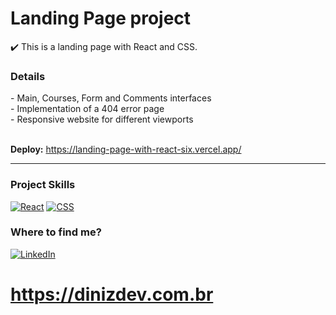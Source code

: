 # Landing Page project
✔️ This is a landing page with React and CSS.

<h3>Details</h3>
- Main, Courses, Form and Comments interfaces<br>
- Implementation of a 404 error page<br>
- Responsive website for different viewports<br><br>

**Deploy:** https://landing-page-with-react-six.vercel.app/
<hr>

<h3>Project Skills</h3>

[![React](https://img.shields.io/badge/React-%2320232a.svg?logo=react&logoColor=%2361DAFB)](#)
[![CSS](https://img.shields.io/badge/CSS-1572B6?logo=css3&logoColor=fff)](#)


<h3>Where to find me?</h3>

[![LinkedIn](https://img.shields.io/badge/Linkedin-%230077B5.svg?logo=linkedin&logoColor=white)](https://www.linkedin.com/in/bruno-diniz-oliveira-426a67286/)
<br>
# **https://dinizdev.com.br**